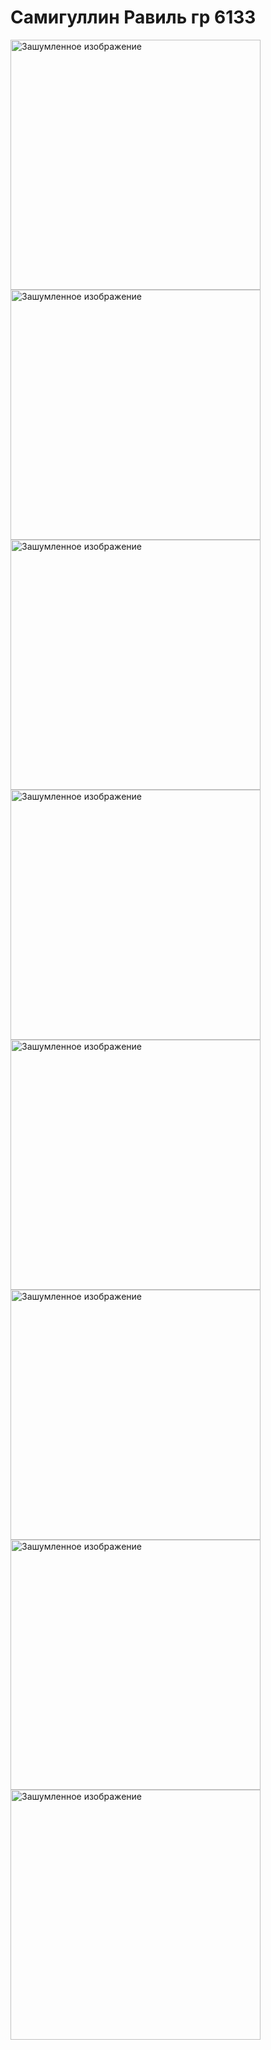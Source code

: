 # Самигуллин Равиль гр 6133
<image src="pictures/640x427-noise.png" alt="Зашумленное изображение"  width="400"/> 
<image src="pictures/1280x720-noise.png" alt="Зашумленное изображение"  width="400"/> 
<image src="pictures/1280x1920-noise.png" alt="Зашумленное изображение"  width="400"/> 
<image src="pictures/4096x2560 -noise.png" alt="Зашумленное изображение"  width="400"/> 

<image src="pictures/640x427-очищенное gpu.png" alt="Зашумленное изображение"  width="400"/> 
<image src="pictures/1280x720 Очищенное gpu.png" alt="Зашумленное изображение"  width="400"/> 
<image src="pictures/1280x1920 Очищенное gpu.png" alt="Зашумленное изображение"  width="400"/> 
<image src="pictures/4096x2560 -очищенное gpu.png" alt="Зашумленное изображение"  width="400"/> 
